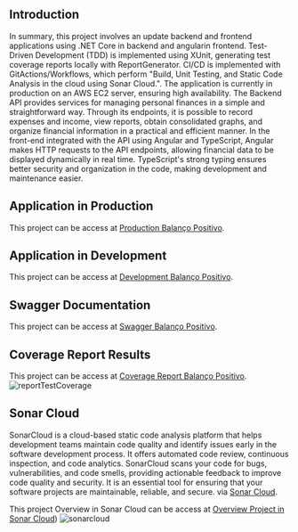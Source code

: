 ## Introduction

In summary, this project involves an update backend and frontend applications using .NET Core in backend and angularin frontend. Test-Driven Development (TDD) is implemented using XUnit, generating test coverage reports locally with ReportGenerator. CI/CD is implemented with GitActions/Workflows, which perform "Build, Unit Testing, and Static Code Analysis in the cloud using Sonar Cloud.". The application is currently in production on an AWS EC2 server, ensuring high availability.
The Backend API provides services for managing personal finances in a simple and straightforward way. Through its endpoints, it is possible to record expenses and income, view reports, obtain consolidated graphs, and organize financial information in a practical and efficient manner.
In the front-end integrated with the API using Angular and TypeScript, Angular makes HTTP requests to the API endpoints, allowing financial data to be displayed dynamically in real time. TypeScript's strong typing ensures better security and organization in the code, making development and maintenance easier.

## Application in Production 
This project can be access at [Production Balanço Positivo](https://alexfariakof.com).

## Application in Development 
This project can be access at [Development Balanço Positivo](https://alexfariakof.com:42535).

## Swagger Documentation
This project can be access at [Swagger Balanço Positivo](https://alexfariakof.com/swagger).

## Coverage Report Results
This project can be access at [Coverage Report Balanço Positivo](https://alexfariakof.com/coveragereport).
![reportTestCoverage](https://github.com/alexfariakof/despesas-backend-api-net-core/assets/42475620/afd1b5e4-5a2f-490c-bf4f-a530df41c1ae)

## Sonar Cloud

SonarCloud is a cloud-based static code analysis platform that helps development teams maintain code quality and identify issues early in the software development process. It offers automated code review, continuous inspection, and code analytics. SonarCloud scans your code for bugs, vulnerabilities, and code smells, providing actionable feedback to improve code quality and security. It is an essential tool for ensuring that your software projects are maintainable, reliable, and secure. via [Sonar Cloud](https://sonarcloud.io/).

This project Overview in Sonar Cloud can be access at [Overview Project in Sonar Cloud](https://sonarcloud.io/project/overview?id=alexribeirofaria_prj-despesas-pessoais)) 
![sonarcloud](https://github.com/alexfariakof/despesas-backend-api-net-core/assets/42475620/fd4b2bc7-c254-438b-8194-a07ec62da86b)

